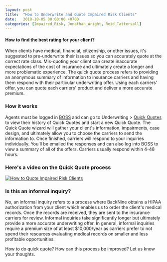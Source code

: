 ```yaml
---
layout: post
title:  "How to Underwrite and Quote Impaired Risk Clients"
date:   2018-10-05 00:00:00 +0700
categories: [Impaired_Risk, Jonathan_Wright, Reid_Tattersall]
---
```

#### How to find the best rating for your client?
When clients have medical, financial, citizenship, or other issues, it's suggested to pre-underwrite their issues so you can accurately quote at the correct rate class. Mis-quoting your client can create inaccurate expectations of the cost of insurance and ultimately create a longer and more problematic experience. The quick quote process refers to providing an anonymous summary of information to insurance carriers and having them respond with their particular underwriting offer. Using each carriers' offer, you can quote each carriers' product and deliver a more accurate premium.

### How it works
Agents must be logged in [BOSS](https://app.back9ins.com) and can go to Underwriting > [Quick Quotes](https://app.back9ins.com/#/quick_quotes) to view their history of Quick Quotes and start a new Quick Quote. The Quick Quote wizard will gather your client's information, impairments, case design, and ultimately allow you to choose the carriers to send the information to. Once finished, carriers will respond to your inquiries individually. You'll be emailed the responses and can also log into BOSS to view a summary of all of the offers. Carriers usually respond within 4-48 hours.

### Here's a video on the Quick Quote process
[![How to Quote Impaired Risk Clients](https://i.vimeocdn.com/video/728477480.png)](https://vimeo.com/292160698 "How to Quote Impaired Risk Clients")

### Is this an informal inquiry?
No, an informal inquiry refers to a process where BackNine obtains a HIPAA authorization from your client which enables us to order the client's medical records. Once the records are received, they are sent to the insurance carriers for review. Informal inquiries take significantly longer but ultimately provide a more accurate underwriting offer. In general, informal inquiries require a premium size of at least $10,000/year as carriers prefer to not spend their resources evaluating medical records on smaller and less profitable opportunities.

How to do quick quote? How can this process be improved? Let us know your thoughts.
